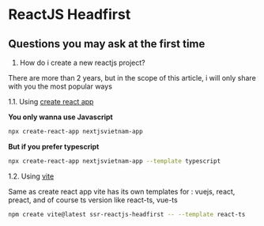 # ReactJS Headfirst

## Questions you may ask at the first time

1. How do i create a new reactjs project?

There are more than 2 years, but in the scope of this article, i will only share with you the most popular ways

1.1. Using [create react app](https://create-react-app.dev/docs/getting-started)

**You only wanna use Javascript**

```bash
npx create-react-app nextjsvietnam-app
```

**But if you prefer typescript**

```bash
npx create-react-app nextjsvietnam-app --template typescript
```

1.2. Using [vite](https://vitejs.dev/guide/)

Same as create react app vite has its own templates for : vuejs, react, preact, and of course ts version like react-ts, vue-ts

```bash
npm create vite@latest ssr-reactjs-headfirst -- --template react-ts
```
